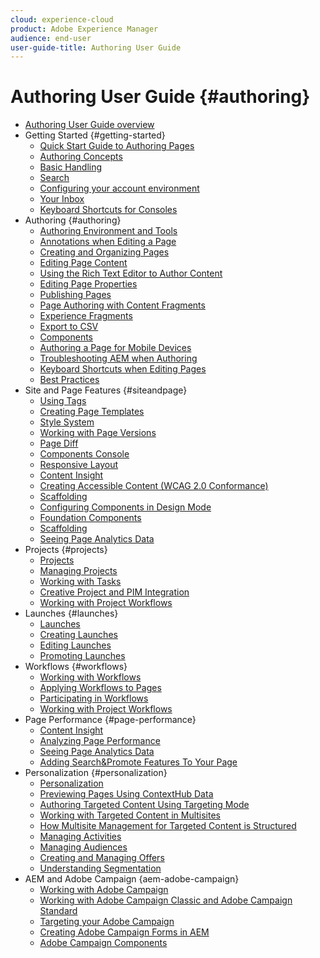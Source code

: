 ```yaml
---
cloud: experience-cloud
product: Adobe Experience Manager
audience: end-user
user-guide-title: Authoring User Guide
---
```


# Authoring User Guide {#authoring}

+ [Authoring User Guide overview](home.md)
+ Getting Started {#getting-started}
  + [Quick Start Guide to Authoring Pages](getting-started/quick-start.md)
  + [Authoring Concepts](getting-started/concepts.md)
  + [Basic Handling](getting-started/basic-handling.md)
  + [Search](getting-started/search.md)
  + [Configuring your account environment](getting-started/account-environment.md)
  + [Your Inbox](getting-started/inbox.md)
  + [Keyboard Shortcuts for Consoles](getting-started/keyboard-shortcuts.md)
+ Authoring {#authoring}
    + [Authoring Environment and Tools](author-environment-tools.md)
    + [Annotations when Editing a Page](annotations.md)
    + [Creating and Organizing Pages](managing-pages.md)
    + [Editing Page Content](editing-content.md)
    + [Using the Rich Text Editor to Author Content](rich-text-editor.md)
    + [Editing Page Properties](editing-page-properties.md)
    + [Publishing Pages](publishing-pages.md)
    + [Page Authoring with Content Fragments](content-fragments.md)
    + [Experience Fragments](experience-fragments.md)
    + [Export to CSV](csv-export.md)
    + [Components](default-components.md)
    + [Authoring a Page for Mobile Devices](mobile.md)
    + [Troubleshooting AEM when Authoring](troubleshooting.md)
    + [Keyboard Shortcuts when Editing Pages](page-authoring-keyboard-shortcuts.md)
    + [Best Practices](best-practices.md)
+ Site and Page Features {#siteandpage}
    + [Using Tags](tags.md)
    + [Creating Page Templates](templates.md)
    + [Style System](style-system.md)
    + [Working with Page Versions](working-with-page-versions.md)
    + [Page Diff](page-diff.md)
    + [Components Console](default-components-console.md)
    + [Responsive Layout](responsive-layout.md)
    + [Content Insight](content-insights.md)
    + [Creating Accessible Content (WCAG 2.0 Conformance)](creating-accessible-content.md)
    + [Scaffolding](scaffolding.md)
    + [Configuring Components in Design Mode](default-components-designmode.md)
    + [Foundation Components](default-components-foundation.md)
    + [Scaffolding](scaffolding.md)
    + [Seeing Page Analytics Data](page-analytics-using.md)
+ Projects {#projects}
    + [Projects](projects.md)
    + [Managing Projects](touch-ui-managing-projects.md)
    + [Working with Tasks](task-content.md)
    + [Creative Project and PIM Integration](managing-product-information.md)
    + [Working with Project Workflows](projects-with-workflows.md)
+ Launches {#launches}
    + [Launches](launches.md)
    + [Creating Launches](launches-creating.md)
    + [Editing Launches](launches-editing.md)
    + [Promoting Launches](launches-promoting.md)
+ Workflows {#workflows}
    + [Working with Workflows](workflows.md)
    + [Applying Workflows to Pages](workflows-applying.md)
    + [Participating in Workflows](workflows-participating.md)
    + [Working with Project Workflows](projects-with-workflows.md)
+ Page Performance {#page-performance}
    + [Content Insight](content-insights.md)
    + [Analyzing Page Performance](ci-analyze.md)
    + [Seeing Page Analytics Data](pa-using.md)
    + [Adding Search&Promote Features To Your Page](search-and-promote.md)
+ Personalization {#personalization}
    + [Personalization](personalization.md)
    + [Previewing Pages Using ContextHub Data](ch-previewing.md)
    + [Authoring Targeted Content Using Targeting Mode](content-targeting-touch.md)
    + [Working with Targeted Content in Multisites](multisite-support-targeted-content.md)
    + [How Multisite Management for Targeted Content is Structured](technical-multisite-targeted.md)
    + [Managing Activities](activitylib.md)
    + [Managing Audiences](managing-audiences.md)
    + [Creating and Managing Offers](offerlib.md)
    + [Understanding Segmentation](segmentation-overview.md)
+ AEM and Adobe Campaign {aem-adobe-campaign}
    + [Working with Adobe Campaign](adobe-campaign.md)
    + [Working with Adobe Campaign Classic and Adobe Campaign Standard](campaign.md)
    + [Targeting your Adobe Campaign](target-adobe-campaign.md)
    + [Creating Adobe Campaign Forms in AEM](adobe-campaign-forms.md)
    + [Adobe Campaign Components](adobe-campaign-components.md)
